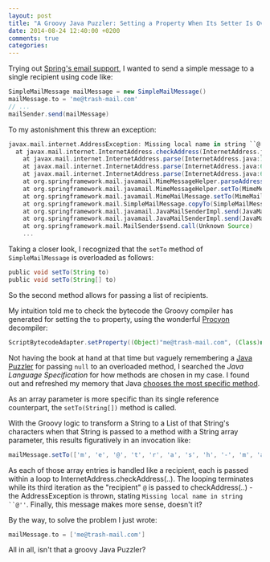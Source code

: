 ```yaml
---
layout: post
title: "A Groovy Java Puzzler: Setting a Property When Its Setter Is Overloaded"
date: 2014-08-24 12:40:00 +0200
comments: true
categories:
---
```


Trying out [Spring's email support](http://docs.spring.io/spring/docs/4.0.6.RELEASE/spring-framework-reference/html/mail.html), I wanted to
send a simple message to a single recipient using code like:
``` groovy
SimpleMailMessage mailMessage = new SimpleMailMessage()
mailMessage.to = 'me@trash-mail.com'
// ...
mailSender.send(mailMessage)
```
To my astonishment this threw an exception:
``` groovy
javax.mail.internet.AddressException: Missing local name in string ``@''
  at javax.mail.internet.InternetAddress.checkAddress(InternetAddress.java:1209)
	at javax.mail.internet.InternetAddress.parse(InternetAddress.java:1091)
	at javax.mail.internet.InternetAddress.parse(InternetAddress.java:633)
	at javax.mail.internet.InternetAddress.parse(InternetAddress.java:610)
	at org.springframework.mail.javamail.MimeMessageHelper.parseAddress(MimeMessageHelper.java:707)
	at org.springframework.mail.javamail.MimeMessageHelper.setTo(MimeMessageHelper.java:593)
	at org.springframework.mail.javamail.MimeMailMessage.setTo(MimeMailMessage.java:109)
	at org.springframework.mail.SimpleMailMessage.copyTo(SimpleMailMessage.java:194)
	at org.springframework.mail.javamail.JavaMailSenderImpl.send(JavaMailSenderImpl.java:305)
	at org.springframework.mail.javamail.JavaMailSenderImpl.send(JavaMailSenderImpl.java:297)
	at org.springframework.mail.MailSender$send.call(Unknown Source)
	...
```
Taking a closer look, I recognized that the `setTo` method of `SimpleMailMessage` is overloaded as follows:
``` groovy
public void setTo(String to)
public void setTo(String[] to)
```
<!--more-->
So the second method allows for passing a list of recipients.

My intuition told me to check the bytecode the Groovy compiler has generated for setting the `to` property, using the wonderful [Procyon](https://bitbucket.org/mstrobel/procyon/wiki/Java%20Decompiler) decompiler:
```groovy
ScriptBytecodeAdapter.setProperty((Object)"me@trash-mail.com", (Class)null, (Object)mailMessage, "to");
```
Not having the book at hand at that time but vaguely remembering a [Java Puzzler](http://www.amazon.com/Java%C2%BF-Puzzlers-Traps-Pitfalls-Corner/dp/032133678X/ref=sr_1_1?ie=UTF8&qid=1408215865&sr=8-1&keywords=java+puzzler)
for passing `null` to an overloaded method, I searched the _Java Language Specification_ for how methods are chosen in my case.
I found out and refreshed my memory that Java [chooses the most specific method](http://docs.oracle.com/javase/specs/jls/se7/html/jls-15.html#jls-15.12.2.5).

As an array parameter is more specific than its single reference counterpart, the `setTo(String[])` method is called.

With the Groovy logic to transform a String to a List of that String's characters when that String is passed to a method
with a String array parameter, this results figuratively in an invocation like:
``` groovy
mailMessage.setTo(['m', 'e', '@', 't', 'r', 'a', 's', 'h', '-', 'm', 'a', 'i', 'l', '.', 'c', 'o', 'm'])
```
As each of those array entries is handled like a recipient, each is passed within a loop to InternetAddress.checkAddress(..).
The looping terminates while its third iteration as the "recipient" `@` is passed to checkAddress(..) - the AddressException is thrown, stating
`Missing local name in string ``@''`. Finally, this message makes more sense, doesn't it?

By the way, to solve the problem I just wrote:
``` groovy
mailMessage.to = ['me@trash-mail.com']
```

All in all, isn't that a groovy Java Puzzler?
